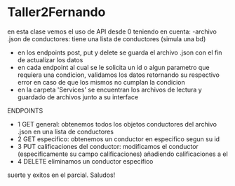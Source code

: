 # Taller2Fernando
en esta clase vemos el uso de API desde 0
teniendo en cuenta:
-archivo .json de conductores: tiene una lista de conductores (simula una bd)
- en los endpoints post, put y delete se guarda el archivo .json con el fin de actualizar los datos
- en cada endpoint al cual se le solicita un id o algun parametro que requiera una condicion, validamos los datos retornando su respectivo error en caso de que los mismos no cumplan la condicion
- en la carpeta 'Services' se encuentran los archivos de lectura y guardado de archivos junto a su interface

ENDPOINTS
- 1 GET general: obtenemos todos los objetos conductores del archivo .json en una lista de conductores
- 2 GET especifico: obtenemos un conductor en especifico segun su id
- 3 PUT calificaciones del conductor: modificamos el conductor (especificamente su campo calificaciones) añadiendo calificaciones a el
- 4 DELETE eliminamos un conductor especifico

suerte y exitos en el parcial. Saludos!
